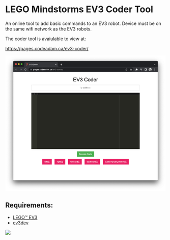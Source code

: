 # LEGO Mindstorms EV3 Coder Tool

An online tool to add basic commands to an EV3 robot. Device must be on the same wifi network as the EV3 robots. 

The coder tool is avaiulable to view at:

https://pages.codeadam.ca/ev3-coder/

![EV3 Coder Tool](https://github.com/codeadamca/ev3-coder/blob/main/screenshot-coder.png?raw=true)

## Requirements:

* [LEGO&trade; EV3](https://www.lego.com/en-ca/product/lego-mindstorms-ev3-31313) 
* [ev3dev](https://www.ev3dev.org/) 

<a href="https://codeadam.ca">
<img src="https://codeadam.ca/images/code-block.png" width="100">
</a>
